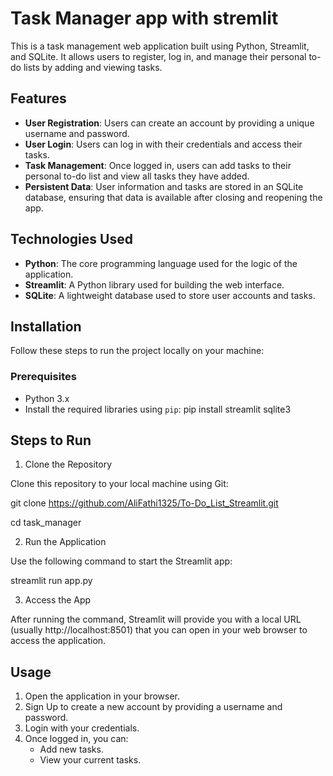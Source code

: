 <!-- @format -->

# Task Manager app with stremlit

This is a task management web application built using Python, Streamlit, and SQLite. It allows users to register, log in, and manage their personal to-do lists by adding and viewing tasks.

## Features

- **User Registration**: Users can create an account by providing a unique username and password.
- **User Login**: Users can log in with their credentials and access their tasks.
- **Task Management**: Once logged in, users can add tasks to their personal to-do list and view all tasks they have added.
- **Persistent Data**: User information and tasks are stored in an SQLite database, ensuring that data is available after closing and reopening the app.

## Technologies Used

- **Python**: The core programming language used for the logic of the application.
- **Streamlit**: A Python library used for building the web interface.
- **SQLite**: A lightweight database used to store user accounts and tasks.

## Installation

Follow these steps to run the project locally on your machine:

### Prerequisites

- Python 3.x
- Install the required libraries using `pip`:
  pip install streamlit sqlite3

## Steps to Run

1. Clone the Repository

Clone this repository to your local machine using Git:

git clone https://github.com/AliFathi1325/To-Do_List_Streamlit.git

cd task_manager

2. Run the Application

Use the following command to start the Streamlit app:

streamlit run app.py

3. Access the App

After running the command, Streamlit will provide you with a local URL (usually http://localhost:8501) that you can open in your web browser to access the application.

## Usage

1. Open the application in your browser.
2. Sign Up to create a new account by providing a username and password.
3. Login with your credentials.
4. Once logged in, you can:
   - Add new tasks.
   - View your current tasks.
